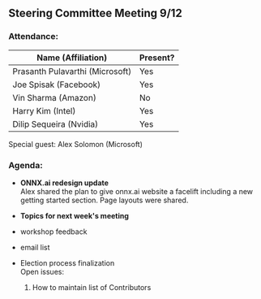 ## Steering Committee Meeting 9/12

### Attendance:

| Name (Affiliation) | Present? |
| ------------------------------- | --- |
| Prasanth Pulavarthi (Microsoft) | Yes |
| Joe Spisak (Facebook)           | Yes |
| Vin Sharma (Amazon)             | No | 
| Harry Kim (Intel)               | Yes |
| Dilip Sequeira (Nvidia)         | Yes |

Special guest: Alex Solomon (Microsoft)

### Agenda:
* **ONNX.ai redesign update**  
Alex shared the plan to give onnx.ai website a facelift including a new getting started section. Page layouts were shared.

* **Topics for next week's meeting**  
* workshop feedback
* email list
* Election process finalization  
  Open issues:  
  1) How to maintain list of Contributors
  
